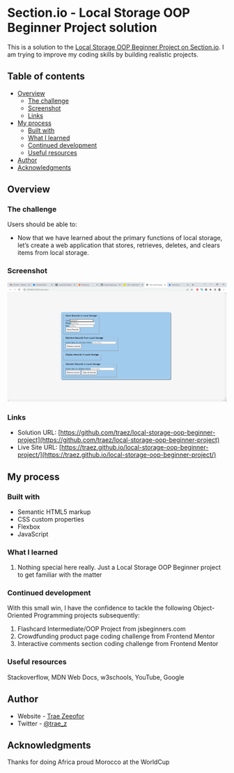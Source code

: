 # Section.io - Local Storage OOP Beginner Project solution

This is a solution to the [Local Storage OOP Beginner Project on Section.io](https://www.section.io/engineering-education/how-to-use-localstorage-with-javascript/). I am trying to improve my coding skills by building realistic projects. 

## Table of contents

- [Overview](#overview)
  - [The challenge](#the-challenge)
  - [Screenshot](#screenshot)
  - [Links](#links)
- [My process](#my-process)
  - [Built with](#built-with)
  - [What I learned](#what-i-learned)
  - [Continued development](#continued-development)
  - [Useful resources](#useful-resources)
- [Author](#author)
- [Acknowledgments](#acknowledgments)

## Overview

### The challenge

Users should be able to:

- Now that we have learned about the primary functions of local storage, let’s create a web application that stores, retrieves, deletes, and clears items from local storage.  

### Screenshot

![](screenshot-desktop.png)

### Links

- Solution URL: [https://github.com/traez/local-storage-oop-beginner-project](https://github.com/traez/local-storage-oop-beginner-project)
- Live Site URL: [https://traez.github.io/local-storage-oop-beginner-project/](https://traez.github.io/local-storage-oop-beginner-project/)

## My process

### Built with

- Semantic HTML5 markup
- CSS custom properties
- Flexbox
- JavaScript

### What I learned

1) Nothing special here really. Just a Local Storage OOP Beginner project to get familiar with the matter 

### Continued development

With this small win, I have the confidence to tackle the following Object-Oriented Programming projects subsequently:  
1) Flashcard Intermediate/OOP Project from jsbeginners.com  
2) Crowdfunding product page coding challenge from Frontend Mentor  
3) Interactive comments section coding challenge from Frontend Mentor  

### Useful resources

Stackoverflow, MDN Web Docs, w3schools, YouTube, Google 

## Author

- Website - [Trae Zeeofor](https://github.com/traez)  
- Twitter - [@trae_z](https://twitter.com/trae_z) 

## Acknowledgments

Thanks for doing Africa proud Morocco at the WorldCup

